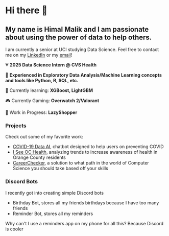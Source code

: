 # Hi there 👋


## My name is Himal Malik and I am passionate about using the power of data to help others.

I am currently a senior at UCI studying Data Science. Feel free to contact me on my [LinkedIn](https://www.linkedin.com/in/himal-malik-data-sci/) or my [email](mailto:himalm100@gmail.com)!

💗 **2025 Data Science Intern @ CVS Health**  

🔭 **Experienced in Exploratory Data Analysis/Machine Learning concepts and tools like Python, R, SQL, etc.** 

🌱 Currently learning: **XGBoost, LightGBM**

🎮 Currently Gaming: **Overwatch 2/Valorant**

🔧 Work in Progress: **LazyShopper**

### Projects
Check out some of my favorite work:
- [COVID-19 Data AI](https://github.com/anonymous-himalayas/COVID-19_Data_AI), chatbot designed to help users on preventing COVID
- [I See OC Health](https://github.com/anonymous-himalayas/I-See-OC-Health), analyzing trends to increase awareness of health in Orange County residents
- [CareerChecker](https://github.com/anonymous-himalayas/CareerChecker), a solution to what path in the world of Computer Science you should take based off your skills

### Discord Bots
I recently got into creating simple Discord bots
- Birthday Bot, stores all my friends birthdays because I have too many friends
- Reminder Bot, stores all my reminders

Why can't I use a reminders app on my phone for all this? Because Discord is cooler
<!--
**anonymous-himalayas/anonymous-himalayas** is a ✨ _special_ ✨ repository because its `README.md` (this file) appears on your GitHub profile.

Here are some ideas to get you started:

- 🔭 I’m currently working on ...
- 🌱 I’m currently learning ...
- 👯 I’m looking to collaborate on ...
- 🤔 I’m looking for help with ...
- 💬 Ask me about ...
- 📫 How to reach me: ...
- 😄 Pronouns: ...
- ⚡ Fun fact: ...
-->


